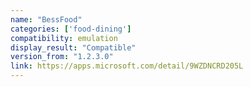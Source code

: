 ```yaml
---
name: "BessFood"
categories: ['food-dining']
compatibility: emulation
display_result: "Compatible"
version_from: "1.2.3.0"
link: https://apps.microsoft.com/detail/9WZDNCRD205L
---
```

